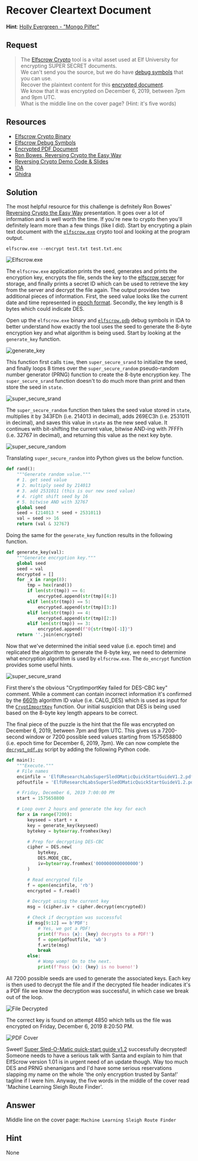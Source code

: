 # Recover Cleartext Document
**Hint**: [Holly Evergreen - "Mongo Pilfer"](../hints/h10.md)

## Request
> The [Elfscrow Crypto](https://downloads.elfu.org/elfscrow.exe) tool is a vital asset used at Elf University for encrypting SUPER SECRET documents.  
> We can't send you the source, but we do have [debug symbols](https://downloads.elfu.org/elfscrow.pdb) that you can use.  
> Recover the plaintext content for this [encrypted document](https://downloads.elfu.org/ElfUResearchLabsSuperSledOMaticQuickStartGuideV1.2.pdf.enc).  
> We know that it was encrypted on December 6, 2019, between 7pm and 9pm UTC.  
> What is the middle line on the cover page? (Hint: it's five words)

## Resources
- [Elfscrow Crypto Binary](https://downloads.elfu.org/elfscrow.exe)
- [Elfscrow Debug Symbols](https://downloads.elfu.org/elfscrow.pdb)
- [Encrypted PDF Document](https://downloads.elfu.org/ElfUResearchLabsSuperSledOMaticQuickStartGuideV1.2.pdf.enc)
- [Ron Bowes, Reversing Crypto the Easy Way](https://youtu.be/obJdpKDpFBA)
- [Reversing Crypto Demo Code & Slides](https://tinyurl.com/kringlecon-crypto)
- [IDA](https://www.hex-rays.com/products/ida/support/download_freeware.shtml)
- [Ghidra](https://www.nsa.gov/resources/everyone/ghidra/) 

## Solution
The most helpful resource for this challenge is defnitely Ron Bowes' [Reversing Crypto the Easy Way](https://youtu.be/obJdpKDpFBA) presentation. It goes over a lot of information and is well worth the time. If you're new to crypto then you'll definitely learn more than a few things (like I did). Start by encrypting a plain text document with the [`elfscrow.exe`](https://downloads.elfu.org/elfscrow.exe) crypto tool and looking at the program output.

```shell
elfscrow.exe --encrypt test.txt test.txt.enc
```

![Elfscrow.exe](../img/challenges/c10/c10_1.png)

The `elfscrow.exe` application prints the seed, generates and prints the encryption key, encrypts the file, sends the key to the [elfscrow server](https://elfscrow.elfu.org/api/store) for storage, and finally prints a secret ID which can be used to retrieve the key from the server and decrypt the file again. The output provides two additional pieces of information. First, the seed value looks like the current date and time represented in [epoch format](https://www.epochconverter.com). Secondly, the key length is 8 bytes which could indicate DES. 

Open up the `elfscrow.exe` binary and [`elfscrow.pdb`](https://downloads.elfu.org/elfscrow.pdb) debug symbols in IDA to better understand how exactly the tool uses the seed to generate the 8-byte encryption key and what algorithm is being used. Start by looking at the `generate_key` function.

![generate_key](../img/challenges/c10/c10_2_dontbelieveyou.png)

This function first calls `time`, then `super_secure_srand` to initialize the seed, and finally loops 8 times over the `super_secure_random` pseudo-random number generator (PRNG) function to create the 8-byte encryption key. The `super_secure_srand` function doesn't to do much more than print and then store the seed in `state`.

![super_secure_srand](../img/challenges/c10/c10_3.png)

The `super_secure_random` function then takes the seed value stored in `state`, multiplies it by 343FDh (i.e. 214013 in decimal), adds 269EC3h (i.e. 2531011 in decimal), and saves this value in `state` as the new seed value. It continues with bit-shifting the current value, bitwise AND-ing with 7FFFh (i.e. 32767 in decimal), and returning this value as the next key byte. 

![super_secure_random](../img/challenges/c10/c10_4.png)

Translating `super_secure_random` into Python gives us the below function.

```python
def rand():
    """Generate random value."""
    # 1. get seed value
    # 2. multiply seed by 214013
    # 3. add 2531011 (this is our new seed value)
    # 4. right shift seed by 16
    # 5. bitwise AND with 32767
    global seed
    seed = (214013 * seed + 2531011)
    val = seed >> 16
    return (val & 32767)
```

Doing the same for the `generate_key` function results in the following function.

```python
def generate_key(val):
    """Generate encryption key."""
    global seed
    seed = val
    encrypted = []
    for _x in range(8):
        tmp = hex(rand())
        if len(str(tmp)) == 6:
            encrypted.append(str(tmp)[4:])
        elif len(str(tmp)) == 5:
            encrypted.append(str(tmp)[3:])
        elif len(str(tmp)) == 4:
            encrypted.append(str(tmp)[2:])
        elif len(str(tmp)) == 3:
            encrypted.append(f"0{str(tmp)[-1]}")
    return ''.join(encrypted)
```

Now that we've determined the initial seed value (i.e. epoch time) and replicated the algorithm to generate the 8-byte key, we need to determine what encryption algorithm is used by `elfscrow.exe`. The `do_encrypt` function provides some useful hints.

![super_secure_srand](../img/challenges/c10/c10_5.png)

First there's the obvious "CryptImportKey failed for DES-CBC key" comment. While a comment can contain incorrect information it's confirmed by the [6601h](https://docs.microsoft.com/en-us/windows/win32/seccrypto/alg-id) algorithm ID value (i.e. CALG_DES) which is used as input for the [`CryptImportKey`](https://docs.microsoft.com/en-us/windows/win32/api/wincrypt/nf-wincrypt-cryptimportkey) function. Our initial suspicion that DES is being used based on the 8-byte key length appears to be correct.

The final piece of the puzzle is the hint that the file was encrypted on December 6, 2019, between 7pm and 9pm UTC. This gives us a 7200-second window or 7200 possible seed values starting from 1575658800 (i.e. epoch time for December 6, 2019, 7pm). We can now complete the [`decrypt_pdf.py`](../scripts/decrypt_pdf.py.md) script by adding the following Python code.

```python
def main():
    """Execute."""
    # File names
    encinfile = 'ElfUResearchLabsSuperSledOMaticQuickStartGuideV1.2.pdf.enc'
    pdfoutfile = 'ElfUResearchLabsSuperSledOMaticQuickStartGuideV1.2.pdf'

    # Friday, December 6, 2019 7:00:00 PM
    start = 1575658800

    # Loop over 2 hours and generate the key for each
    for x in range(7200):
        keyseed = start + x
        key = generate_key(keyseed)
        bytekey = bytearray.fromhex(key)

        # Prep for decrypting DES-CBC
        cipher = DES.new(
            bytekey,
            DES.MODE_CBC,
            iv=bytearray.fromhex('0000000000000000')
        )

        # Read encrypted file
        f = open(encinfile, 'rb')
        encrypted = f.read()

        # Decrypt using the current key
        msg = (cipher.iv + cipher.decrypt(encrypted))

        # Check if decryption was successful
        if msg[9:12] == b'PDF':
            # Yes, we got a PDF!
            print(f'Pass {x}: {key} decrypts to a PDF!')
            f = open(pdfoutfile, 'wb')
            f.write(msg)
            break
        else:
            # Womp womp! On to the next.
            print(f'Pass {x}: {key} is no bueno!')
```

All 7200 possible seeds are used to generate the associated keys. Each key is then used to decrypt the file and if the decrypted file header indicates it's a PDF file we know the decryption was successful, in which case we break out of the loop.

![File Decrypted](../img/challenges/c10/c10_6.png)

The correct key is found on attempt 4850 which tells us the file was encrypted on Friday, December 6, 2019 8:20:50 PM.

![PDF Cover](../img/challenges/c10/c10_7.png)

Sweet! [Super Sled-O-Matic quick-start guide v1.2](../files/ElfUResearchLabsSuperSledOMaticQuickStartGuideV1.2.pdf) successfully decrypted! Someone needs to have a serious talk with Santa and explain to him that ElfScrow version 1.01 is in urgent need of an update though. Way too much DES and PRNG shenanigans and I'd have some serious reservations slapping my name on the whole 'the only encryption trusted by Santa!' tagline if I were him. Anyway, the five words in the middle of the cover read 'Machine Learning Sleigh Route Finder'.

## Answer
Middle line on the cover page: `Machine Learning Sleigh Route Finder`

## Hint
None
